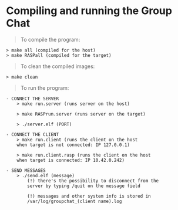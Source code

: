 # Compiling and running the Group Chat
>To compile the program:

    > make all (compiled for the host)
    > make RASPall (compiled for the target)

>To clean the compiled images:

    > make clean

>To run the program:

    - CONNECT THE SERVER
        > make run.server (runs server on the host)
        
        > make RASPrun.server (runs server on the target)
        
        > ./server.elf (PORT)

    - CONNECT THE CLIENT
        > make run.client (runs the client on the host
        when target is not connected: IP 127.0.0.1)

        > make run.client.rasp (runs the client on the host
        when target is connected: IP 10.42.0.242)

    - SEND MESSAGES
        > ./send.elf (message)
            (!) there's the possibility to disconnect from the
            server by typing /quit on the message field
            
            (!) messages and other system info is stored in
            /var/log/groupchat_(client name).log
    
